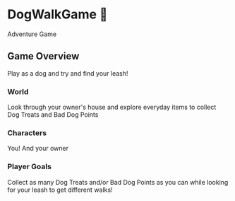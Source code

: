 # DogWalkGame :dog:
Adventure Game
## Game Overview
Play as a dog and try and find your leash!

### World
Look through your owner's house and explore everyday items to collect Dog Treats and Bad Dog Points

### Characters
You! And your owner

### Player Goals
Collect as many Dog Treats and/or Bad Dog Points as you can while looking for your leash to get different walks!
